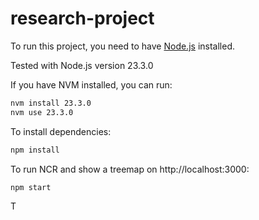 # research-project

To run this project, you need to have [Node.js](https://nodejs.org) installed.

Tested with Node.js version 23.3.0

If you have NVM installed, you can run:

```bash
nvm install 23.3.0
nvm use 23.3.0
```

To install dependencies:

```bash
npm install
```

To run NCR and show a treemap on http://localhost:3000:

```bash
npm start
```

T
